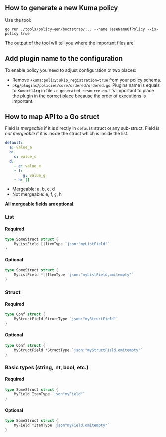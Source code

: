 ## How to generate a new Kuma policy

Use the tool:

```shell
go run ./tools/policy-gen/bootstrap/... --name CaseNameOfPolicy --is-policy true
```

The output of the tool will tell you where the important files are!

## Add plugin name to the configuration

To enable policy you need to adjust configuration of two places:
* Remove `+kuma:policy:skip_registration=true` from your policy schema.
* `pkg/plugins/policies/core/ordered/ordered.go`. Plugins name is equals to `KumactlArg` in file `zz_generated.resource.go`. It's important to place the plugin in the correct place because the order of executions is important.

## How to map API to a Go struct

Field is _mergeable_ if it is directly in `default` struct or any sub-struct.
Field is _not mergeable_ if it is inside the struct which is inside the list.

```yaml
default:
  a: value_a
  b: 
    c: value_c
  d:
    - e: value_e
    - f: 
        g: value_g
    - h: []
```

* Mergeable: a, b, c, d
* Not mergeable: e, f, g, h

**All mergeable fields are optional.**

### List

#### Required

```go
type SomeStruct struct {
	MyListField []ItemType `json:"myListField"`
}
```

#### Optional

```go
type SomeStruct struct {
	MyListField *[]ItemType `json:"myListField,omitempty"`
}
```

### Struct

#### Required

```go
type Conf struct {
	MyStructField StructType `json:"myStructField"`
}
```

#### Optional

```go
type Conf struct {
	MyStructField *StructType `json:"myStructField,omitempty"`
}
```

### Basic types (string, int, bool, etc.)

#### Required

```go
type SomeStruct struct {
	MyField ItemType `json"myField"`
}
```

#### Optional

```go
type SomeStruct struct {
	MyField *ItemType `json"myField,omitempty"`
}
```
